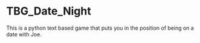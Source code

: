 # TBG_Date_Night
This is a python text based game that puts you in the position of being on a date with Joe.
